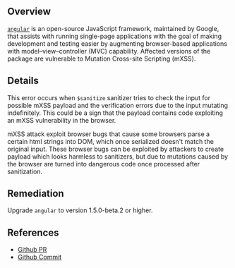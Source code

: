 ## Overview
[`angular`](https://www.npmjs.com/package/angular) is an open-source JavaScript framework, maintained by Google, that assists with running single-page applications with the goal of making development and testing easier by augmenting browser-based applications with model–view–controller (MVC) capability.
Affected versions of the package are vulnerable to Mutation Cross-site Scripting (mXSS).

## Details
This error occurs when `$sanitize` sanitizer tries to check the input for possible mXSS payload and the verification errors due to the input mutating indefinitely. This could be a sign that the payload contains code exploiting an mXSS vulnerability in the browser.

mXSS attack exploit browser bugs that cause some browsers parse a certain html strings into DOM, which once serialized doesn't match the original input. These browser bugs can be exploited by attackers to create payload which looks harmless to sanitizers, but due to mutations caused by the browser are turned into dangerous code once processed after sanitization.

## Remediation
Upgrade `angular` to version 1.5.0-beta.2 or higher.

## References
- [Github PR](https://github.com/angular/angular.js/pull/12524)
- [Github Commit](https://github.com/angular/angular.js/commit/bc0d8c4eea9a34bff5e29dd492dcdd668251be40)
